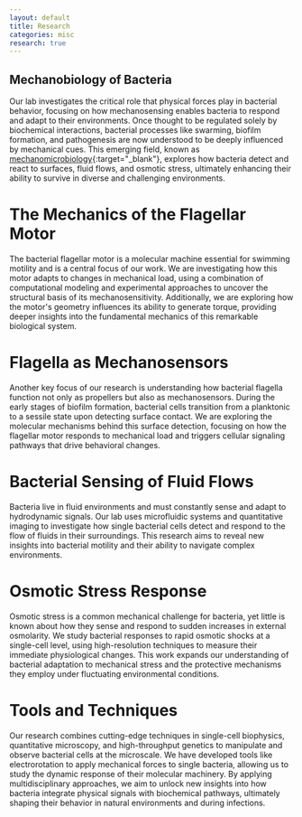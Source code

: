 ```yaml
---
layout: default
title: Research
categories: misc
research: true
---
```

## Mechanobiology of Bacteria

Our lab investigates the critical role that physical forces play in bacterial behavior, focusing on how mechanosensing enables bacteria to respond and adapt to their environments. Once thought to be regulated solely by biochemical interactions, bacterial processes like swarming, biofilm formation, and pathogenesis are now understood to be deeply influenced by mechanical cues. This emerging field, known as [mechanomicrobiology](https://www.nature.com/articles/s41579-019-0314-2){:target="_blank"}, explores how bacteria detect and react to surfaces, fluid flows, and osmotic stress, ultimately enhancing their ability to survive in diverse and challenging environments.

# The Mechanics of the Flagellar Motor
The bacterial flagellar motor is a molecular machine essential for swimming motility and is a central focus of our work. We are investigating how this motor adapts to changes in mechanical load, using a combination of computational modeling and experimental approaches to uncover the structural basis of its mechanosensitivity. Additionally, we are exploring how the motor's geometry influences its ability to generate torque, providing deeper insights into the fundamental mechanics of this remarkable biological system.
# Flagella as Mechanosensors
Another key focus of our research is understanding how bacterial flagella function not only as propellers but also as mechanosensors. During the early stages of biofilm formation, bacterial cells transition from a planktonic to a sessile state upon detecting surface contact. We are exploring the molecular mechanisms behind this surface detection, focusing on how the flagellar motor responds to mechanical load and triggers cellular signaling pathways that drive behavioral changes.
# Bacterial Sensing of Fluid Flows
Bacteria live in fluid environments and must constantly sense and adapt to hydrodynamic signals. Our lab uses microfluidic systems and quantitative imaging to investigate how single bacterial cells detect and respond to the flow of fluids in their surroundings. This research aims to reveal new insights into bacterial motility and their ability to navigate complex environments.
# Osmotic Stress Response
Osmotic stress is a common mechanical challenge for bacteria, yet little is known about how they sense and respond to sudden increases in external osmolarity. We study bacterial responses to rapid osmotic shocks at a single-cell level, using high-resolution techniques to measure their immediate physiological changes. This work expands our understanding of bacterial adaptation to mechanical stress and the protective mechanisms they employ under fluctuating environmental conditions.
# Tools and Techniques
Our research combines cutting-edge techniques in single-cell biophysics, quantitative microscopy, and high-throughput genetics to manipulate and observe bacterial cells at the microscale. We have developed tools like electrorotation to apply mechanical forces to single bacteria, allowing us to study the dynamic response of their molecular machinery. By applying multidisciplinary approaches, we aim to unlock new insights into how bacteria integrate physical signals with biochemical pathways, ultimately shaping their behavior in natural environments and during infections.
